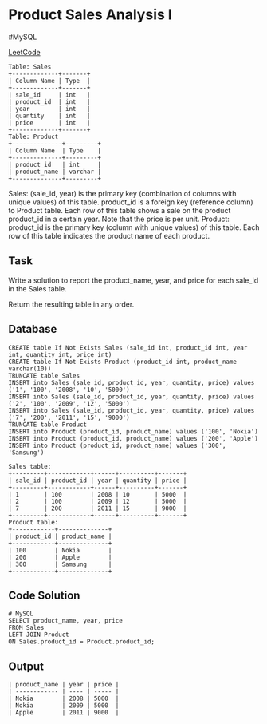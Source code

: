 # Product Sales Analysis I
\#MySQL

[LeetCode](https://leetcode.com/problems/product-sales-analysis-i/description/?envType=study-plan-v2&envId=top-sql-50)
```
Table: Sales
+-------------+-------+
| Column Name | Type  |
+-------------+-------+
| sale_id     | int   |
| product_id  | int   |
| year        | int   |
| quantity    | int   |
| price       | int   |
+-------------+-------+
Table: Product
+--------------+---------+
| Column Name  | Type    |
+--------------+---------+
| product_id   | int     |
| product_name | varchar |
+--------------+---------+
```
Sales: (sale_id, year) is the primary key (combination of columns with unique values) of this table.
product_id is a foreign key (reference column) to Product table.
Each row of this table shows a sale on the product product_id in a certain year.
Note that the price is per unit.
Product: product_id is the primary key (column with unique values) of this table.
Each row of this table indicates the product name of each product.
## Task
Write a solution to report the product_name, year, and price for each sale_id in the Sales table.

Return the resulting table in any order.
## Database
```
CREATE table If Not Exists Sales (sale_id int, product_id int, year int, quantity int, price int)
CREATE table If Not Exists Product (product_id int, product_name varchar(10))
TRUNCATE table Sales
INSERT into Sales (sale_id, product_id, year, quantity, price) values ('1', '100', '2008', '10', '5000')
INSERT into Sales (sale_id, product_id, year, quantity, price) values ('2', '100', '2009', '12', '5000')
INSERT into Sales (sale_id, product_id, year, quantity, price) values ('7', '200', '2011', '15', '9000')
TRUNCATE table Product
INSERT into Product (product_id, product_name) values ('100', 'Nokia')
INSERT into Product (product_id, product_name) values ('200', 'Apple')
INSERT into Product (product_id, product_name) values ('300', 'Samsung')
```
```
Sales table:
+---------+------------+------+----------+-------+
| sale_id | product_id | year | quantity | price |
+---------+------------+------+----------+-------+ 
| 1       | 100        | 2008 | 10       | 5000  |
| 2       | 100        | 2009 | 12       | 5000  |
| 7       | 200        | 2011 | 15       | 9000  |
+---------+------------+------+----------+-------+
Product table:
+------------+--------------+
| product_id | product_name |
+------------+--------------+
| 100        | Nokia        |
| 200        | Apple        |
| 300        | Samsung      |
+------------+--------------+
```
## Code Solution
```
# MySQL
SELECT product_name, year, price
FROM Sales
LEFT JOIN Product 
ON Sales.product_id = Product.product_id;
```
## Output
```
| product_name | year | price |
| ------------ | ---- | ----- |
| Nokia        | 2008 | 5000  |
| Nokia        | 2009 | 5000  |
| Apple        | 2011 | 9000  |
```
